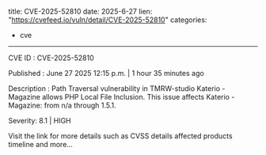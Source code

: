  
title: CVE-2025-52810
date: 2025-6-27
lien: "https://cvefeed.io/vuln/detail/CVE-2025-52810"
categories:
  - cve
---

CVE ID : CVE-2025-52810

Published :  June 27
2025
12:15 p.m. | 1 hour
35 minutes ago

Description : Path Traversal vulnerability in TMRW-studio Katerio - Magazine allows PHP Local File Inclusion. This issue affects Katerio - Magazine: from n/a through 1.5.1.

Severity: 8.1 | HIGH

Visit the link for more details
such as CVSS details
affected products
timeline
and more...
